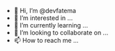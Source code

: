 - 👋 Hi, I’m @devfatema
- 👀 I’m interested in ...
- 🌱 I’m currently learning ...
- 💞️ I’m looking to collaborate on ...
- 📫 How to reach me ...

<!---
devfatema/devfatema is a ✨ special ✨ repository because its `README.md` (this file) appears on your GitHub profile.
You can click the Preview link to take a look at your changes.
--->
